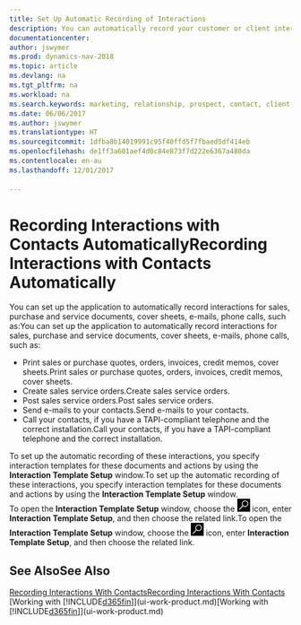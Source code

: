```yaml
---
title: Set Up Automatic Recording of Interactions
description: You can automatically record your customer or client interactions, for example, for sales, purchase and service documents or phone calls.
documentationcenter: 
author: jswymer
ms.prod: dynamics-nav-2018
ms.topic: article
ms.devlang: na
ms.tgt_pltfrm: na
ms.workload: na
ms.search.keywords: marketing, relationship, prospect, contact, client, customer
ms.date: 06/06/2017
ms.author: jswymer
ms.translationtype: HT
ms.sourcegitcommit: 1dfba8b14019991c95f40ffd5f7fbaed5df414eb
ms.openlocfilehash: de1ff3a601aef4d0c84e873f7d222e6367a480da
ms.contentlocale: en-au
ms.lasthandoff: 12/01/2017

---
```

# <a name="recording-interactions-with-contacts-automatically"></a><span data-ttu-id="fc1c6-103">Recording Interactions with Contacts Automatically</span><span class="sxs-lookup"><span data-stu-id="fc1c6-103">Recording Interactions with Contacts Automatically</span></span>
<span data-ttu-id="fc1c6-104">You can set up the application to automatically record interactions for sales, purchase and service documents, cover sheets, e-mails, phone calls, such as:</span><span class="sxs-lookup"><span data-stu-id="fc1c6-104">You can set up the application to automatically record interactions for sales, purchase and service documents, cover sheets, e-mails, phone calls, such as:</span></span>

* <span data-ttu-id="fc1c6-105">Print sales or purchase quotes, orders, invoices, credit memos, cover sheets.</span><span class="sxs-lookup"><span data-stu-id="fc1c6-105">Print sales or purchase quotes, orders, invoices, credit memos, cover sheets.</span></span>
* <span data-ttu-id="fc1c6-106">Create sales service orders.</span><span class="sxs-lookup"><span data-stu-id="fc1c6-106">Create sales service orders.</span></span>
* <span data-ttu-id="fc1c6-107">Post sales service orders.</span><span class="sxs-lookup"><span data-stu-id="fc1c6-107">Post sales service orders.</span></span>
* <span data-ttu-id="fc1c6-108">Send e-mails to your contacts.</span><span class="sxs-lookup"><span data-stu-id="fc1c6-108">Send e-mails to your contacts.</span></span>
* <span data-ttu-id="fc1c6-109">Call your contacts, if you have a TAPI-compliant telephone and the correct installation.</span><span class="sxs-lookup"><span data-stu-id="fc1c6-109">Call your contacts, if you have a TAPI-compliant telephone and the correct installation.</span></span>

<span data-ttu-id="fc1c6-110">To set up the automatic recording of these interactions, you specify interaction templates for these documents and actions by using the **Interaction Template Setup** window.</span><span class="sxs-lookup"><span data-stu-id="fc1c6-110">To set up the automatic recording of these interactions, you specify interaction templates for these documents and actions by using the **Interaction Template Setup** window.</span></span>  
<span data-ttu-id="fc1c6-111">To open the **Interaction Template Setup** window, choose the ![Search for Page or Report](media/ui-search/search_small.png "Search for Page or Report icon") icon, enter **Interaction Template Setup**, and then choose the related link.</span><span class="sxs-lookup"><span data-stu-id="fc1c6-111">To open the **Interaction Template Setup** window, choose the ![Search for Page or Report](media/ui-search/search_small.png "Search for Page or Report icon") icon, enter **Interaction Template Setup**, and then choose the related link.</span></span>

## <a name="see-also"></a><span data-ttu-id="fc1c6-112">See Also</span><span class="sxs-lookup"><span data-stu-id="fc1c6-112">See Also</span></span>
[<span data-ttu-id="fc1c6-113">Recording Interactions With Contacts</span><span class="sxs-lookup"><span data-stu-id="fc1c6-113">Recording Interactions With Contacts</span></span>](marketing-interactions.md)  
<span data-ttu-id="fc1c6-114">[Working with [!INCLUDE[d365fin](includes/d365fin_md.md)]](ui-work-product.md)</span><span class="sxs-lookup"><span data-stu-id="fc1c6-114">[Working with [!INCLUDE[d365fin](includes/d365fin_md.md)]](ui-work-product.md)</span></span>  

